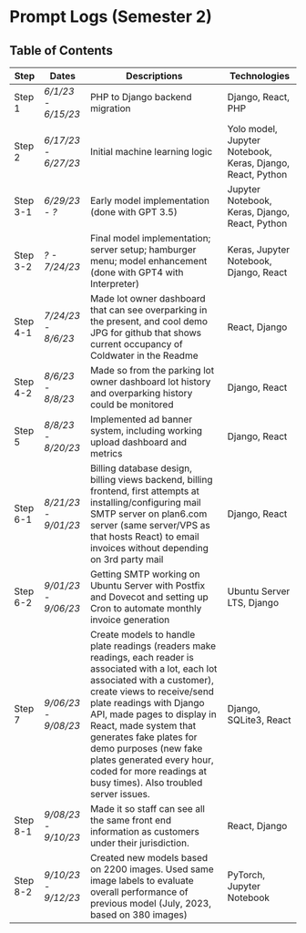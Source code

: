 # Prompt Logs (Semester 2)
## Table of Contents

| **Step** | **Dates** | **Descriptions** | **Technologies** |
| ------- | ------- | ------- |----------|
|Step 1|*6/1/23 - 6/15/23*|PHP to Django backend migration|Django, React, PHP|
|Step 2|*6/17/23 - 6/27/23*|Initial machine learning logic|Yolo model, Jupyter Notebook, Keras, Django, React, Python|
|Step 3-1|*6/29/23 - ?*| Early model implementation (done with GPT 3.5)|Jupyter Notebook, Keras, Django, React, Python|
|Step 3-2|*? - 7/24/23*|Final model implementation; server setup; hamburger menu; model enhancement (done with GPT4 with Interpreter)|Keras, Jupyter Notebook, Django, React|
|Step 4-1|*7/24/23 - 8/6/23*|Made lot owner dashboard that can see overparking in the present, and cool demo JPG for github that shows current occupancy of Coldwater in the Readme|React, Django|
|Step 4-2|*8/6/23 - 8/8/23*|Made so from the parking lot owner dashboard lot history and overparking history could be monitored|Django, React|
|Step 5|*8/8/23 - 8/20/23*|Implemented ad banner system, including working upload dashboard and metrics|Django, React|
|Step 6-1|*8/21/23 - 9/01/23*|Billing database design, billing views backend, billing frontend, first attempts at installing/configuring mail SMTP server on plan6.com server (same server/VPS as that hosts React) to email invoices without depending on 3rd party mail|Django, React|
|Step 6-2|*9/01/23 - 9/06/23*|Getting SMTP working on Ubuntu Server with Postfix and Dovecot and setting up Cron to automate monthly invoice generation |Ubuntu Server LTS, Django|
|Step 7|*9/06/23 - 9/08/23*| Create models to handle plate readings (readers make readings, each reader is associated with a lot, each lot associated with a customer), create views to receive/send plate readings with Django API, made pages to display in React,  made system that generates fake plates for demo purposes (new fake plates generated every hour, coded for more readings at busy times). Also troubled server issues. |Django, SQLite3, React|
|Step 8-1|*9/08/23 - 9/10/23*| Made it so staff can see all the same front end information as customers under their jurisdiction. |React, Django|
|Step 8-2|*9/10/23 - 9/12/23*| Created new models based on 2200 images. Used same image labels to evaluate overall performance of previous model (July, 2023, based on 380 images) |PyTorch, Jupyter Notebook|